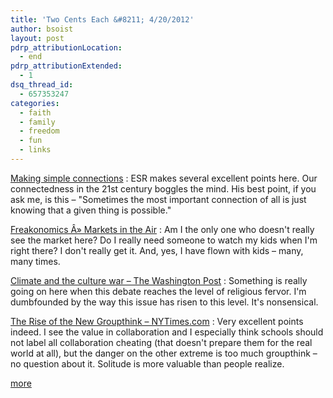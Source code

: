 ```yaml
---
title: 'Two Cents Each &#8211; 4/20/2012'
author: bsoist
layout: post
pdrp_attributionLocation:
  - end
pdrp_attributionExtended:
  - 1
dsq_thread_id:
  - 657353247
categories:
  - faith
  - family
  - freedom
  - fun
  - links
---
```

[Making simple connections][1]
:   ESR makes several excellent points here. Our connectedness in the 21st century boggles the mind. His best point, if you ask me, is this &#8211; &#34;Sometimes the most important connection of all is just knowing that a given thing is possible.&#34;

[Freakonomics Â» Markets in the Air][2]
:   Am I the only one who doesn't really see the market here? Do I really need someone to watch my kids when I'm right there? I don't really get it. And, yes, I have flown with kids &#8211; many, many times.

[Climate and the culture war &#8211; The Washington Post][3]
:   Something is really going on here when this debate reaches the level of religious fervor. I'm dumbfounded by the way this issue has risen to this level. It's nonsensical.

[The Rise of the New Groupthink &#8211; NYTimes.com][4]
:   Very excellent points indeed. I see the value in collaboration and I especially think schools should not label all collaboration cheating (that doesn't prepare them for the real world at all), but the danger on the other extreme is too much groupthink &#8211; no question about it. Solitude is more valuable than people realize.

[more][5]

 [1]: http://esr.ibiblio.org/?p=4281&cpage=1#comment-378740
 [2]: http://www.freakonomics.com/2012/04/13/markets-in-the-air/
 [3]: http://www.washingtonpost.com/opinions/climate-and-the-culture-war/2012/01/16/gIQA6qH63P_story.html
 [4]: https://www.nytimes.com/2012/01/15/opinion/sunday/the-rise-of-the-new-groupthink.html?pagewanted=all
 [5]: http://delicious.com/bsoist/o

